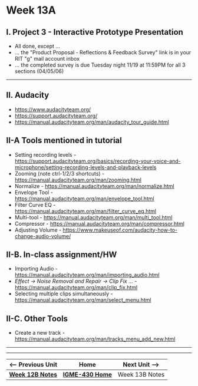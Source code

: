 # Week 13A

## I. Project 3 - Interactive Prototype Presentation
- All done, except ...
- ... the "Product Proposal - Reflections & Feedback Survey" link is in your RIT "g" mail account inbox
- ... the completed survey is due Tuesday night 11/19 at 11:59PM for all 3 sections (04/05/06) 

---

## II. Audacity
- https://www.audacityteam.org/
- https://support.audacityteam.org/
- https://manual.audacityteam.org/man/audacity_tour_guide.html

## II-A Tools mentioned in tutorial
- Setting recording levels - https://support.audacityteam.org/basics/recording-your-voice-and-microphone/setting-recording-levels-and-playback-levels
- Zooming (note ctrl-1/2/3 shortcuts) - https://manual.audacityteam.org/man/zooming.html
- Normalize - https://manual.audacityteam.org/man/normalize.html
- Envelope Tool - https://manual.audacityteam.org/man/envelope_tool.html
- Filter Curve EQ - https://manual.audacityteam.org/man/filter_curve_eq.html
- Multi-tool - https://manual.audacityteam.org/man/multi_tool.html
- Compressor - https://manual.audacityteam.org/man/compressor.html
- Adjusting Volume - https://www.makeuseof.com/audacity-how-to-change-audio-volume/

## II-B. In-class assignment/HW
- Importing Audio - https://manual.audacityteam.org/man/importing_audio.html
- *Effect -> Noise Removal and Repair -> Clip Fix ...* - https://manual.audacityteam.org/man/clip_fix.html
- Selecting multiple clips simultaneously - https://manual.audacityteam.org/man/select_menu.html

## II-C. Other Tools
- Create a new track - https://manual.audacityteam.org/man/tracks_menu_add_new.html

---
---

| <-- Previous Unit | Home | Next Unit -->
| --- | --- | --- 
|  [**Week 12B Notes**](12B.md)  |  [**IGME-430 Home**](../) | Week 13B Notes
